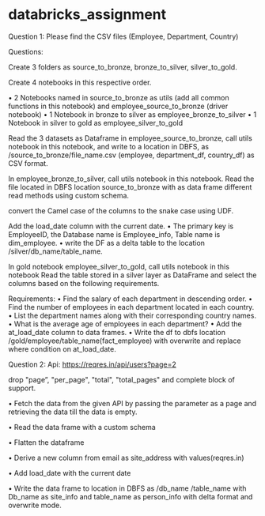 # databricks_assignment

Question 1: Please find the CSV files (Employee, Department, Country)

Questions:

Create 3 folders as source_to_bronze, bronze_to_silver, silver_to_gold.

Create 4 notebooks in this respective order.

• 2 Notebooks named in source_to_bronze as utils (add all common functions in this notebook) and employee_source_to_bronze (driver notebook) • 1 Notebook in bronze to silver as employee_bronze_to_silver • 1 Notebook in silver to gold as employee_silver_to_gold

Read the 3 datasets as Dataframe in employee_source_to_bronze, call utils notebook in this notebook, and write to a location in DBFS, as /source_to_bronze/file_name.csv (employee, department_df, country_df) as CSV format.

In employee_bronze_to_silver, call utils notebook in this notebook. Read the file located in DBFS location source_to_bronze with as data frame different read methods using custom schema.

convert the Camel case of the columns to the snake case using UDF.

Add the load_date column with the current date. • The primary key is EmployeeID, the Database name is Employee_info, Table name is dim_employee. • write the DF as a delta table to the location /silver/db_name/table_name.

In gold notebook employee_silver_to_gold, call utils notebook in this notebook Read the table stored in a silver layer as DataFrame and select the columns based on the following requirements.

Requirements: • Find the salary of each department in descending order. • Find the number of employees in each department located in each country. • List the department names along with their corresponding country names. • What is the average age of employees in each department? • Add the at_load_date column to data frames. • Write the df to dbfs location /gold/employee/table_name(fact_employee) with overwrite and replace where condition on at_load_date.

Question 2: Api: https://reqres.in/api/users?page=2

drop "page”, "per_page", "total", "total_pages" and complete block of support.

• Fetch the data from the given API by passing the parameter as a page and retrieving the data till the data is empty.

• Read the data frame with a custom schema

• Flatten the dataframe

• Derive a new column from email as site_address with values(reqres.in)

• Add load_date with the current date

• Write the data frame to location in DBFS as /db_name /table_name with Db_name as site_info and table_name as person_info with delta format and overwrite mode.